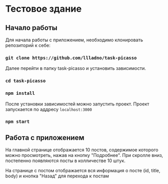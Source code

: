 # Тестовое здание


## Начало работы

Для начала работы с приложением, необходимо клонировать репозиторий к себе:

### `git clone https://github.com/llladno/task-picasso`

Далее перейти в папку task-picasso и установить зависимости.

### `cd task-picasso`
### `npm install`

После установки зависимостей можно запустить проект. Проект запускается по аддресу `localhost:3000`
### `npm start`

## Работа с приложением 
На главной странице отображается 10 постов, содержимое которого можно просмотреть, нажав на кнопку "Подробнее". 
При скролле вниз, постепенно появляются посты в колличестве 10 штук.

На странице с постом отображается вся информация о посте (id, title, body) и кнопка "Назад" для перехода к постам

